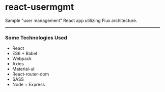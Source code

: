# react-usermgmt
Sample "user management" React app utilizing Flux architecture.

- - - -

### Some Technologies Used
* React
* ES6 + Babel
* Webpack
* Axios
* Material-ui
* React-router-dom
* SASS
* Node + Express
